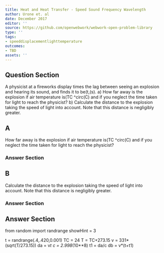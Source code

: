 ```yaml
---
title: Heat and Heat Transfer - Speed Sound Frequency Wavelength
author: Urone et. al
date: December 2017
editor: ''
source: https://github.com/openwebwork/webwork-open-problem-library
type: ''
tags:
- speeddisplacementlighttemperature
outcomes:
- TBD
assets: ''
---
```


## Question Section 

A physicist at a fireworks display times the lag between seeing an explosion and hearing its sound, and finds it to be(t,(s). 
a) How far away is the explosion if air temperature is(TC ^circ(C) and if you neglect the time taken for light to reach the physicist? 
b) Calculate the distance to the explosion taking the speed of light into account. Note that this distance is negligibly greater.

## A
How far away is the explosion if air temperature is(TC ^circ(C) and if you neglect the time taken for light to reach the physicist? 
### Answer Section
## B
Calculate the distance to the explosion taking the speed of light into account. Note that this distance is negligibly greater.
### Answer Section


## Answer Section

from random import randrange
showHint = 3

t = randrange(.4,.420,0.001)
TC = 24
T = TC+273.15
v = 331*(sqrt(T/273.15))
da = v*t
c = 2.998*(10**8)
t1 = da/c
db = v*(t+t1)